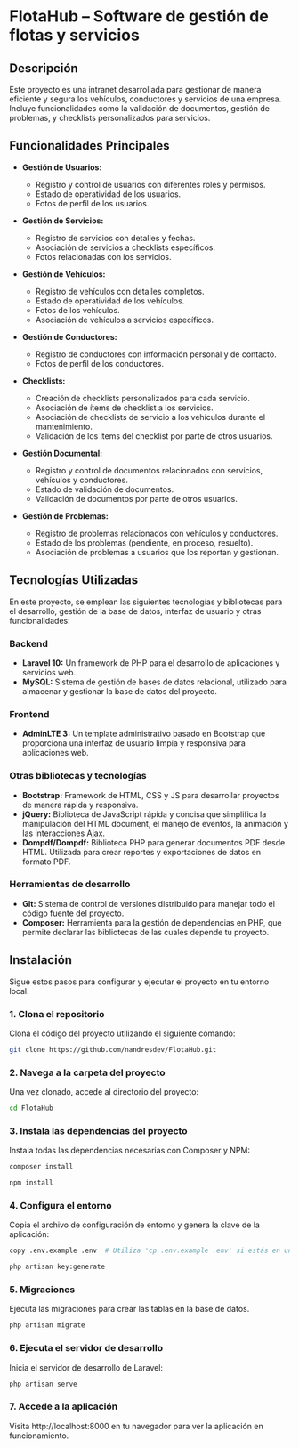 # FlotaHub – Software de gestión de flotas y servicios

## Descripción

Este proyecto es una intranet desarrollada para gestionar de manera eficiente y segura los vehículos, conductores y servicios de una empresa. Incluye funcionalidades como la validación de documentos, gestión de problemas, y checklists personalizados para servicios.

## Funcionalidades Principales

- **Gestión de Usuarios:**
  - Registro y control de usuarios con diferentes roles y permisos.
  - Estado de operatividad de los usuarios.
  - Fotos de perfil de los usuarios.

- **Gestión de Servicios:**
  - Registro de servicios con detalles y fechas.
  - Asociación de servicios a checklists específicos.
  - Fotos relacionadas con los servicios.

- **Gestión de Vehículos:**
  - Registro de vehículos con detalles completos.
  - Estado de operatividad de los vehículos.
  - Fotos de los vehículos.
  - Asociación de vehículos a servicios específicos.

- **Gestión de Conductores:**
  - Registro de conductores con información personal y de contacto.
  - Fotos de perfil de los conductores.

- **Checklists:**
  - Creación de checklists personalizados para cada servicio.
  - Asociación de ítems de checklist a los servicios.
  - Asociación de checklists de servicio a los vehículos durante el mantenimiento.
  - Validación de los ítems del checklist por parte de otros usuarios.

- **Gestión Documental:**
  - Registro y control de documentos relacionados con servicios, vehículos y conductores.
  - Estado de validación de documentos.
  - Validación de documentos por parte de otros usuarios.

- **Gestión de Problemas:**
  - Registro de problemas relacionados con vehículos y conductores.
  - Estado de los problemas (pendiente, en proceso, resuelto).
  - Asociación de problemas a usuarios que los reportan y gestionan.

## Tecnologías Utilizadas

En este proyecto, se emplean las siguientes tecnologías y bibliotecas para el desarrollo, gestión de la base de datos, interfaz de usuario y otras funcionalidades:

### Backend
- **Laravel 10:** Un framework de PHP para el desarrollo de aplicaciones y servicios web.
- **MySQL:** Sistema de gestión de bases de datos relacional, utilizado para almacenar y gestionar la base de datos del proyecto.

### Frontend
- **AdminLTE 3:** Un template administrativo basado en Bootstrap que proporciona una interfaz de usuario limpia y responsiva para aplicaciones web.

### Otras bibliotecas y tecnologías
- **Bootstrap:** Framework de HTML, CSS y JS para desarrollar proyectos de manera rápida y responsiva.
- **jQuery:** Biblioteca de JavaScript rápida y concisa que simplifica la manipulación del HTML document, el manejo de eventos, la animación y las interacciones Ajax.
- **Dompdf/Dompdf:** Biblioteca PHP para generar documentos PDF desde HTML. Utilizada para crear reportes y exportaciones de datos en formato PDF.

### Herramientas de desarrollo
- **Git:** Sistema de control de versiones distribuido para manejar todo el código fuente del proyecto.
- **Composer:** Herramienta para la gestión de dependencias en PHP, que permite declarar las bibliotecas de las cuales depende tu proyecto.

## Instalación
Sigue estos pasos para configurar y ejecutar el proyecto en tu entorno local.

### 1. Clona el repositorio
Clona el código del proyecto utilizando el siguiente comando:

```sh
git clone https://github.com/nandresdev/FlotaHub.git
```

### 2. Navega a la carpeta del proyecto
Una vez clonado, accede al directorio del proyecto:

```sh
cd FlotaHub
```

### 3. Instala las dependencias del proyecto
Instala todas las dependencias necesarias con Composer y NPM:

 ```sh
composer install
 ```
 ```sh
npm install
 ```

### 4. Configura el entorno
Copia el archivo de configuración de entorno y genera la clave de la aplicación:

```sh
copy .env.example .env  # Utiliza 'cp .env.example .env' si estás en un entorno Unix/Linux
```
```sh
php artisan key:generate
```

### 5. Migraciones 
Ejecuta las migraciones para crear las tablas en la base de datos.

```sh
php artisan migrate
```

### 6. Ejecuta el servidor de desarrollo
Inicia el servidor de desarrollo de Laravel:

```sh
php artisan serve
```

### 7. Accede a la aplicación
Visita http://localhost:8000 en tu navegador para ver la aplicación en funcionamiento.
